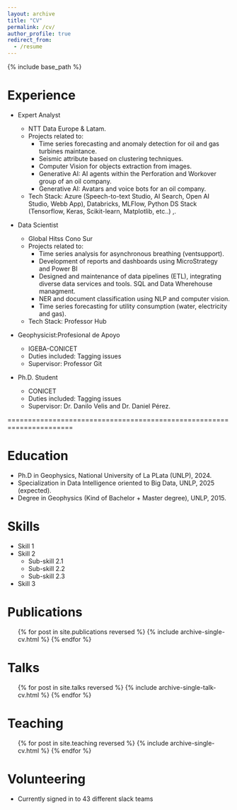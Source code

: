 ```yaml
---
layout: archive
title: "CV"
permalink: /cv/
author_profile: true
redirect_from:
  - /resume
---
```


{% include base_path %}


Experience
======
* Expert Analyst 
  * NTT Data Europe & Latam.
  * Projects related to: 
    - Time series forecasting and anomaly detection for oil and gas turbines maintance.  
    - Seismic attribute based on clustering techniques.
    - Computer Vision for objects extraction from images.
    - Generative AI: AI agents within the Perforation and Workover group of an oil company.
    - Generative AI: Avatars and voice bots for an oil company.
  * Tech Stack: Azure (Speech-to-text Studio, AI Search, Open AI Studio, Webb App), Databricks, MLFlow, Python DS Stack (Tensorflow, Keras, Scikit-learn, Matplotlib, etc..) ,.

* Data Scientist
  * Global Hitss Cono Sur
  * Projects related to:
    - Time series analysis for asynchronous breathing (ventsupport).  
    - Development of reports and dashboards using MicroStrategy and Power BI
    - Designed and maintenance of data pipelines (ETL), integrating diverse data services
      and  tools. SQL and Data Wherehouse managment.
    - NER and document classification using NLP and computer vision.
    - Time series forecasting for utility consumption (water, electricity and gas).
  * Tech Stack: Professor Hub

* Geophysicist:Profesional de Apoyo
  * IGEBA-CONICET 
  * Duties included: Tagging issues
  * Supervisor: Professor Git

* Ph.D. Student
  * CONICET 
  * Duties included: Tagging issues
  * Supervisor: Dr. Danilo Velis and Dr. Daniel Pérez.


======================================================================

Education
======
* Ph.D in Geophysics, National University of La PLata (UNLP), 2024.
* Specialization in Data Intelligence oriented to Big Data, UNLP, 2025 (expected).
* Degree in Geophysics (Kind of Bachelor + Master degree), UNLP, 2015.



Skills
======
* Skill 1
* Skill 2
  * Sub-skill 2.1
  * Sub-skill 2.2
  * Sub-skill 2.3
* Skill 3

Publications
======
  <ul>{% for post in site.publications reversed %}
    {% include archive-single-cv.html %}
  {% endfor %}</ul>
  
Talks
======
  <ul>{% for post in site.talks reversed %}
    {% include archive-single-talk-cv.html  %}
  {% endfor %}</ul>
  
Teaching
======
  <ul>{% for post in site.teaching reversed %}
    {% include archive-single-cv.html %}
  {% endfor %}</ul>
  
Volunteering
======
* Currently signed in to 43 different slack teams
